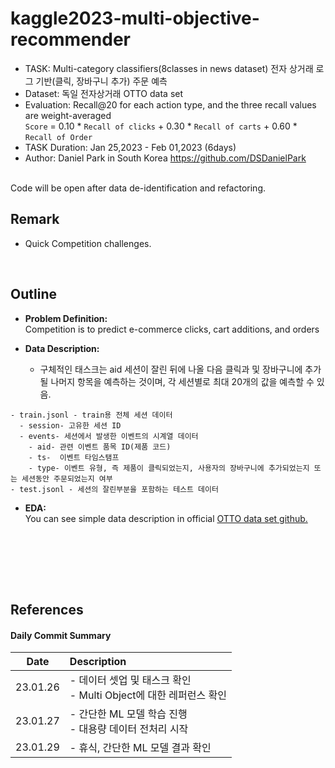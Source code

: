 # kaggle2023-multi-objective-recommender
- TASK: Multi-category classifiers(8classes in news dataset) 전자 상거래 로그 기반(클릭, 장바구니 추가) 주문 예측
- Dataset: 독일 전자상거래 OTTO data set <br>
- Evaluation:  Recall@20 for each action type, and the three recall values are weight-averaged <br>
`Score` = 0.10 * `Recall of clicks` + 0.30 * `Recall of carts` + 0.60 * `Recall of Order`
- TASK Duration: Jan 25,2023 - Feb 01,2023 (6days) <br>
- Author: Daniel Park in South Korea https://github.com/DSDanielPark <br>
<br>
Code will be open after data de-identification and refactoring.
<br>

[](https://github.com/DSDanielPark/news-article-classification-using-koBERT/blob/main/imgs/enjoy2.gif)

## Remark
- Quick Competition challenges.
<br>

## Outline
- **Problem Definition:** 
<br> Competition is to predict e-commerce clicks, cart additions, and orders

- **Data Description:** <br>
  - 구체적인 태스크는 aid 세션이 잘린 뒤에 나올 다음 클릭과 및 장바구니에 추가될 나머지 항목을 예측하는 것이며, 각 세션별로 최대 20개의 값을 예측할 수 있음.

```
- train.jsonl - train용 전체 세션 데이터
  - session- 고유한 세션 ID
  - events- 세션에서 발생한 이벤트의 시계열 데이터
    - aid- 관련 이벤트 품목 ID(제품 코드)
    - ts-  이벤트 타임스탬프
    - type- 이벤트 유형, 즉 제품이 클릭되었는지, 사용자의 장바구니에 추가되었는지 또는 세션동안 주문되었는지 여부
- test.jsonl - 세션의 잘린부분을 포함하는 테스트 데이터
```

- **EDA:**
<br> You can see simple data description in official [OTTO data set github.](https://github.com/otto-de/recsys-dataset)
<br>

<br>


<br><br>

## References <Br>

#### Daily Commit Summary <br>
|Date|Description|
|:---:|:---|
|23.01.26|- 데이터 셋업 및 태스크 확인 <br> - Multi Object에 대한 레퍼런스 확인|
|23.01.27|- 간단한 ML 모델 학습 진행 <br> - 대용량 데이터 전처리 시작|
|23.01.29|- 휴식, 간단한 ML 모델 결과 확인|

<br><br>
